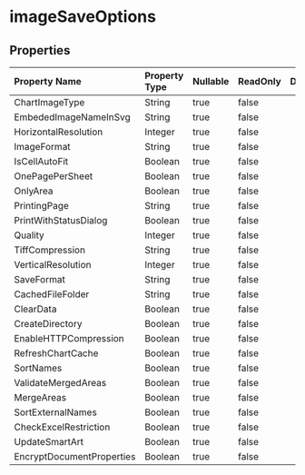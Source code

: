 # **imageSaveOptions**

 

## **Properties**

| Property Name | Property Type | Nullable |  ReadOnly | DefaultValue | Description | 
| :- | :- | :- |:- |  :- | :- |
|ChartImageType|String|true|false |  ||
|EmbededImageNameInSvg|String|true|false |  ||
|HorizontalResolution|Integer|true|false |  ||
|ImageFormat|String|true|false |  ||
|IsCellAutoFit|Boolean|true|false |  ||
|OnePagePerSheet|Boolean|true|false |  ||
|OnlyArea|Boolean|true|false |  ||
|PrintingPage|String|true|false |  ||
|PrintWithStatusDialog|Boolean|true|false |  ||
|Quality|Integer|true|false |  ||
|TiffCompression|String|true|false |  ||
|VerticalResolution|Integer|true|false |  ||
|SaveFormat|String|true|false |  ||
|CachedFileFolder|String|true|false |  ||
|ClearData|Boolean|true|false |  ||
|CreateDirectory|Boolean|true|false |  ||
|EnableHTTPCompression|Boolean|true|false |  ||
|RefreshChartCache|Boolean|true|false |  ||
|SortNames|Boolean|true|false |  ||
|ValidateMergedAreas|Boolean|true|false |  ||
|MergeAreas|Boolean|true|false |  ||
|SortExternalNames|Boolean|true|false |  ||
|CheckExcelRestriction|Boolean|true|false |  ||
|UpdateSmartArt|Boolean|true|false |  ||
|EncryptDocumentProperties|Boolean|true|false |  ||

